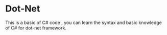 # Dot-Net
This is a basic of C# code , you can learn the syntax and basic knowledge of C# for dot-net framework.
